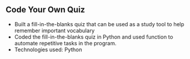 ## Code Your Own Quiz
+ Built a fill-in-the-blanks quiz that can be used as a study tool to help remember important vocabulary
+ Coded the fill-in-the-blanks quiz in Python and used function to automate repetitive tasks in the program.
+ Technologies used: Python
